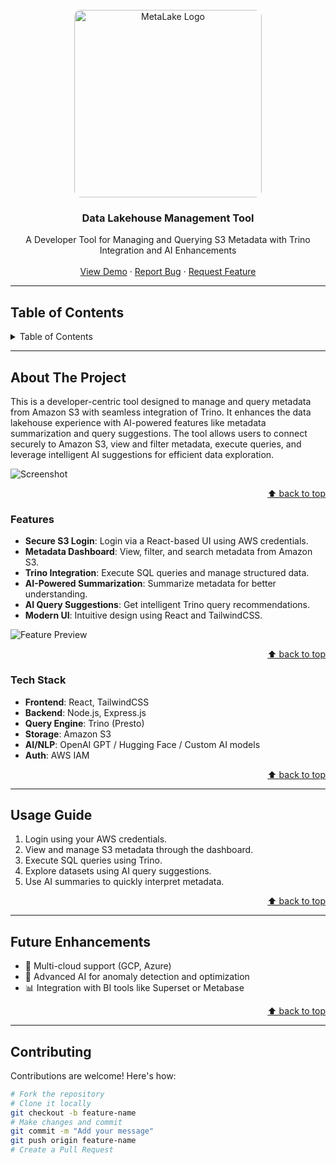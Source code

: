 <br />
<div align="center">
  <a href="#">
    <img src="https://i.ibb.co/7N8Q9rN/Whats-App-Image-2025-03-29-at-10-56-58-AM.jpg" alt="MetaLake Logo" width="300" style="border-radius: 10px;" />
  </a>
  <h3 align="center">Data Lakehouse Management Tool</h3>
  <p align="center">
    A Developer Tool for Managing and Querying S3 Metadata with Trino Integration and AI Enhancements
    <br /><br />
    <a href="https://github.com/your-repo/data-lakehouse-tool">View Demo</a> &middot;
    <a href="https://github.com/your-repo/data-lakehouse-tool/issues/new?labels=bug&template=bug-report---.md">Report Bug</a> &middot;
    <a href="https://github.com/your-repo/data-lakehouse-tool/issues/new?labels=enhancement&template=feature-request---.md">Request Feature</a>
  </p>
</div>

---

## Table of Contents

<details>
  <summary>Table of Contents</summary>
  <ol>
    <li><a href="#about-the-project">About The Project</a>
      <ul>
        <li><a href="#features">Features</a></li>
        <li><a href="#tech-stack">Tech Stack</a></li>
      </ul>
    </li>
    <li><a href="#usage-guide">Usage Guide</a></li>
    <li><a href="#future-enhancements">Future Enhancements</a></li>
    <li><a href="#contributing">Contributing</a></li>
    <li><a href="#contact">Contact</a></li>
    <li><a href="#acknowledgments">Acknowledgments</a></li>
  </ol>
</details>

---

## About The Project

This is a developer-centric tool designed to manage and query metadata from Amazon S3 with seamless integration of Trino. It enhances the data lakehouse experience with AI-powered features like metadata summarization and query suggestions. The tool allows users to connect securely to Amazon S3, view and filter metadata, execute queries, and leverage intelligent AI suggestions for efficient data exploration.

![Screenshot](https://github.com/user-attachments/assets/6e42ec77-d1ce-4513-847a-53aaae3b2934)

<p align="right"><a href="#readme-top">⬆ back to top</a></p>

### Features

- **Secure S3 Login**: Login via a React-based UI using AWS credentials.
- **Metadata Dashboard**: View, filter, and search metadata from Amazon S3.
- **Trino Integration**: Execute SQL queries and manage structured data.
- **AI-Powered Summarization**: Summarize metadata for better understanding.
- **AI Query Suggestions**: Get intelligent Trino query recommendations.
- **Modern UI**: Intuitive design using React and TailwindCSS.

![Feature Preview](https://github.com/user-attachments/assets/b601f0aa-cbbf-4717-bddd-559cf7dcfcd7)

<p align="right"><a href="#readme-top">⬆ back to top</a></p>

### Tech Stack

- **Frontend**: React, TailwindCSS  
- **Backend**: Node.js, Express.js  
- **Query Engine**: Trino (Presto)  
- **Storage**: Amazon S3  
- **AI/NLP**: OpenAI GPT / Hugging Face / Custom AI models  
- **Auth**: AWS IAM  

<p align="right"><a href="#readme-top">⬆ back to top</a></p>

---

## Usage Guide

1. Login using your AWS credentials.
2. View and manage S3 metadata through the dashboard.
3. Execute SQL queries using Trino.
4. Explore datasets using AI query suggestions.
5. Use AI summaries to quickly interpret metadata.

<p align="right"><a href="#readme-top">⬆ back to top</a></p>

---

## Future Enhancements

- 🚀 Multi-cloud support (GCP, Azure)  
- 🤖 Advanced AI for anomaly detection and optimization  
- 📊 Integration with BI tools like Superset or Metabase  

<p align="right"><a href="#readme-top">⬆ back to top</a></p>

---

## Contributing

Contributions are welcome! Here's how:

```bash
# Fork the repository
# Clone it locally
git checkout -b feature-name
# Make changes and commit
git commit -m "Add your message"
git push origin feature-name
# Create a Pull Request
